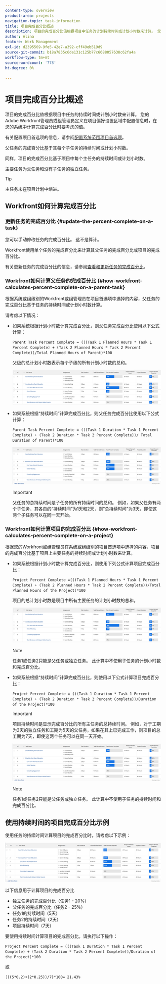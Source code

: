 ```yaml
---
content-type: overview
product-area: projects
navigation-topic: task-information
title: 项目完成百分比概述
description: 项目的完成百分比值根据项目中任务的计划持续时间或计划小时数来计算。 您的Adobe Workfront管理员或组管理员定义在项目偏好设置区域中配置信息时，在您的系统中计算完成百分比时要考虑的值。 有关配置项目首选项的信息，请参阅配置系统范围项目首选项。
author: Alina
feature: Work Management
exl-id: d2395569-9fe5-42e7-a392-cff49eb519d9
source-git-commit: b18a7835c6de131c125b77c6688057638c62fa4a
workflow-type: tm+mt
source-wordcount: '778'
ht-degree: 0%

---
```


# 项目完成百分比概述

<!-- Audited 01/2024 -->

项目的完成百分比值根据项目中任务的持续时间或计划小时数来计算。 您的Adobe Workfront管理员或组管理员定义在项目偏好设置区域中配置信息时，在您的系统中计算完成百分比时要考虑的值。

有关配置项目首选项的信息，请参阅[配置系统范围项目首选项](../../../administration-and-setup/set-up-workfront/configure-system-defaults/set-project-preferences.md)。

父任务的完成百分比基于其每个子任务的持续时间或计划小时数。

同样，项目的完成百分比基于项目中每个主任务的持续时间或计划小时数。

主要任务为父任务和没有子任务的独立任务。

>[!TIP]
>
>主任务未在项目计划中缩进。

## Workfront如何计算完成百分比

### 更新任务的完成百分比 {#update-the-percent-complete-on-a-task}

您可以手动修改任务的完成百分比。 这不是算计。

Workfront使用单个任务的完成百分比来计算其父任务的完成百分比或项目的完成百分比。

有关更新任务的完成百分比的信息，请参阅[查看和更新任务的完成百分比](../../../manage-work/projects/updating-work-in-a-project/view-update-percent-complete-for-tasks.md)。

### Workfront如何计算父任务的完成百分比 {#how-workfront-calculates-percent-complete-on-a-parent-task}

根据系统或组级别的Workfront或组管理员在项目首选项中选择的内容，父任务的完成百分比基于任务的持续时间或计划小时数计算。

请考虑以下情况：

* 如果系统根据计划小时数计算完成百分比，则父任务完成百分比使用以下公式计算：

  `Parent Task Percent Complete = (((Task 1 Planned Hours * Task 1 Percent Complete) + (Task 2 Planned Hours * Task 2 Percent Complete))/Total Planned Hours of Parent)*100`

  父级的总计划小时数表示每个子级的所有计划小时数的总和。

  ![](assets/project-with-tasks-percent-complete-planned-hours-calculation.png)

* 如果系统根据“持续时间”计算完成百分比，则父任务完成百分比使用以下公式计算：

  `Parent Task Percent Complete = (((Task 1 Duration * Task 1 Percent Complete) + (Task 2 Duration * Task 2 Percent Complete))/ Total Duration of Parent)*100`

  ![](assets/project-with-tasks-percent-complete-duration-calculation.png)

  >[!IMPORTANT]
  >
  >父任务的总持续时间是子任务的所有持续时间的总和。 例如，如果父任务有两个子任务，其各自的“持续时间”为1天和2天，则“总持续时间”为3天，即使这两个子任务可以在同一天开始。


### Workfront如何计算项目的完成百分比 {#how-workfront-calculates-percent-complete-on-a-project}

根据您的Workfront或组管理员在系统或组级别的项目首选项中选择的内容，项目的完成百分比基于项目上主要任务的持续时间或计划小时数来计算。

* 如果系统根据计划小时数计算完成百分比，则使用下列公式计算项目完成百分比：

  `Project Percent Complete =(((Task 1 Planned Hours * Task 1 Percent Complete) + (Task 2 Planned Hours * Task 2 Percent Complete))/Total Planned Hours of the Project)*100`

  项目的总计划小时数是项目中所有主要任务的计划小时数的总和。

  ![](assets/project-with-tasks-percent-complete-planned-hours-calculation.png)

  >[!NOTE]
  >
  >任务1或任务2只能是父任务或独立任务。 此计算中不使用子任务的计划小时数和完成百分比。

* 如果系统根据“持续时间”计算完成百分比，则使用以下公式计算项目完成百分比：

  `Project Percent Complete = (((Task 1 Duration * Task 1 Percent Complete) + (Task 2 Duration * Task 2 Percent Complete))/Duration of the Project)*100`

  >[!IMPORTANT]
  >
  >项目持续时间是显示完成百分比的所有主任务的总持续时间。 例如，对于工期为2天的独立任务和工期为5天的父任务，如果在其上已完成工作，则项目的总工期为7天，即使这两个任务可以在同一天开始。

  ![](assets/project-with-tasks-percent-complete-duration-calculation.png)

  >[!NOTE]
  >
  >任务1或任务2只能是父任务或独立任务。 此计算中不使用子任务的持续时间和完成百分比。

## 使用持续时间的项目完成百分比示例

使用任务的持续时间计算项目的完成百分比时，请考虑以下示例：

![](assets/project-with-tasks-percent-complete-duration-calculation.png)

以下信息用于计算项目的完成百分比

* 独立任务的完成百分比（任务1 - 20%）
* 父任务的完成百分比（任务2 - 25%）
* 任务1的持续时间（5天）
* 任务2的持续时间（2天）
* 项目持续时间（7天）


要使用持续时间计算项目的完成百分比，请执行以下操作：

`Project Percent Complete = (((Task 1 Duration * Task 1 Percent Complete) + (Task 2 Duration * Task 2 Percent Complete))/Duration of the Project)*100`

或

`(((5*0.2)+(2*0.25))/7)*100= 21.43%`


<!--drafted, this was the old example:

When using the Planned Duration of the tasks to calculate the percent complete of a project, consider the following example:

percent_complete_on_project_example.png

Only the parent task (Task 1) and the standalone task (Task 8) are used to calculate the percent complete of the project.

The secondary parents of Task 1 are used to calculate the percent complete of the main parent (Task 1).

To calculate the percent complete of the main parent (Task 1), first calculate the percent complete of its secondary parents:

Task 5 Percent Complete = ((14 * 0.75 + 12 * 0.25)/(12 + 14))*100 = 51.92%

Task 2 Percent Complete = ((5 * 0.7 + 2 * 0.5)/(5 + 2))*100 = 64.29 %

Then, to calculate the percent complete of the main parent (Task 1), use the following formula:

Task 1 Percent Complete =((56 * 0.5192 + 7 * 0.6429)/63)*100 = 53.29%

To calculate the percent complete of the project, you will need to have the following numbers ready:

Task 1 Duration (63 hours) and Percent Complete (53.29%)
Task 8 Duration (100 hours) and Percent Complete (4%)
Now, to calculate the percent complete of the project, use the following formula:

Project Percent Complete =((100 * 0.04 + 63 * 0.5329))/163)*100 = 23.05%
-->
